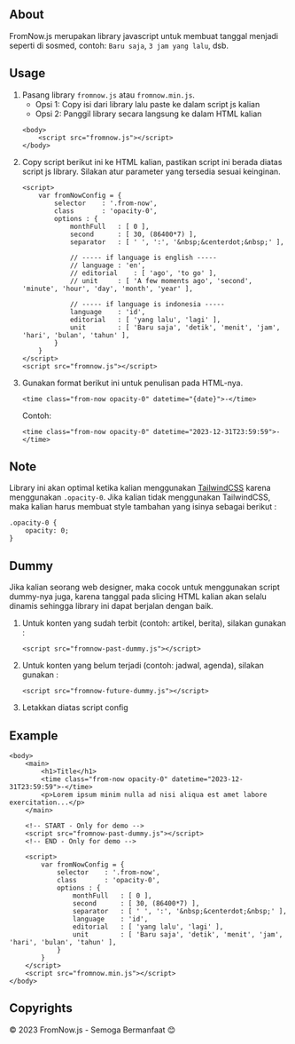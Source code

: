 ## About

FromNow.js merupakan library javascript untuk membuat tanggal menjadi seperti di sosmed, contoh: `Baru saja`, `3 jam yang lalu`, dsb.


## Usage

1. Pasang library `fromnow.js` atau `fromnow.min.js`.
	- Opsi 1: Copy isi dari library lalu paste ke dalam script js kalian
	- Opsi 2: Panggil library secara langsung ke dalam HTML kalian
	```
	<body>
		<script src="fromnow.js"></script>
	</body>
	```
2. Copy script berikut ini ke HTML kalian, pastikan script ini berada diatas script js library. Silakan atur parameter yang tersedia sesuai keinginan.
	```
	<script>
		var fromNowConfig = {
			selector	: '.from-now',
			class		: 'opacity-0',
			options	: {
				monthFull	: [ 0 ],
				second		: [ 30, (86400*7) ],
				separator	: [ ' ', ':', '&nbsp;&centerdot;&nbsp;' ],
				
				// ----- if language is english -----
				// language	: 'en',
				// editorial	: [ 'ago', 'to go' ],
				// unit		: [ 'A few moments ago', 'second', 'minute', 'hour', 'day', 'month', 'year' ],
				
				// ----- if language is indonesia -----
				language	: 'id',
				editorial	: [ 'yang lalu', 'lagi' ],
				unit		: [ 'Baru saja', 'detik', 'menit', 'jam', 'hari', 'bulan', 'tahun' ],
			}
		}
	</script>
	<script src="fromnow.js"></script>
	```
3. Gunakan format berikut ini untuk penulisan pada HTML-nya.
	```
	<time class="from-now opacity-0" datetime="{date}">-</time>
	```
	Contoh:
	```
	<time class="from-now opacity-0" datetime="2023-12-31T23:59:59">-</time>
	```

## Note

Library ini akan optimal ketika kalian menggunakan [TailwindCSS](https://tailwindcss.com/) karena menggunakan `.opacity-0`. Jika kalian tidak menggunakan TailwindCSS, maka kalian harus membuat style tambahan yang isinya sebagai berikut :
```
.opacity-0 {
	opacity: 0;
}
```

## Dummy

Jika kalian seorang web designer, maka cocok untuk menggunakan script dummy-nya juga, karena tanggal pada slicing HTML kalian akan selalu dinamis sehingga library ini dapat berjalan dengan baik.

1. Untuk konten yang sudah terbit (contoh: artikel, berita), silakan gunakan :
	```
	<script src="fromnow-past-dummy.js"></script>
	```

2. Untuk konten yang belum terjadi (contoh: jadwal, agenda), silakan gunakan :
	```
	<script src="fromnow-future-dummy.js"></script>
	```

3. Letakkan diatas script config


## Example

```
<body>
	<main>
		<h1>Title</h1>
		<time class="from-now opacity-0" datetime="2023-12-31T23:59:59">-</time>
		<p>Lorem ipsum minim nulla ad nisi aliqua est amet labore exercitation...</p>
	</main>

	<!-- START - Only for demo -->
	<script src="fromnow-past-dummy.js"></script>
	<!-- END - Only for demo -->

	<script>
		var fromNowConfig = {
			selector	: '.from-now',
			class		: 'opacity-0',
			options	: {
				monthFull	: [ 0 ],
				second		: [ 30, (86400*7) ],
				separator	: [ ' ', ':', '&nbsp;&centerdot;&nbsp;' ],
				language	: 'id',
				editorial	: [ 'yang lalu', 'lagi' ],
				unit		: [ 'Baru saja', 'detik', 'menit', 'jam', 'hari', 'bulan', 'tahun' ],
			}
		}
	</script>
	<script src="fromnow.min.js"></script>
</body>
```


## Copyrights

© 2023 FromNow.js - Semoga Bermanfaat 😊
